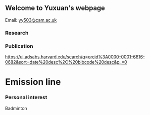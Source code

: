 ## Welcome to Yuxuan's webpage
 
Email: yy503@cam.ac.uk

### Research 


### Publication
https://ui.adsabs.harvard.edu/search/q=orcid%3A0000-0001-6816-0682&sort=date%20desc%2C%20bibcode%20desc&p_=0

# Emission line 

### Personal interest
Badminton



